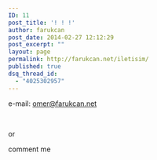 ```yaml
---
ID: 11
post_title: '! ! !'
author: farukcan
post_date: 2014-02-27 12:12:29
post_excerpt: ""
layout: page
permalink: http://farukcan.net/iletisim/
published: true
dsq_thread_id:
  - "4025302957"
---
```

e-mail: omer@farukcan.net

&nbsp;

or

comment me